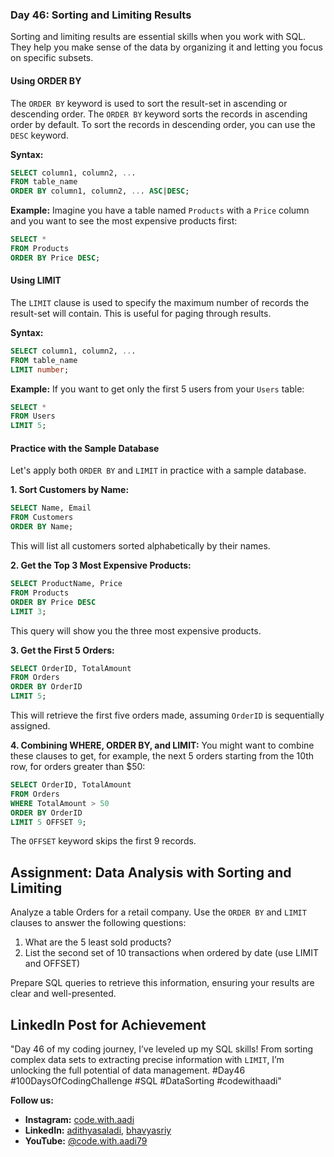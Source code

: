 ### Day 46: Sorting and Limiting Results

Sorting and limiting results are essential skills when you work with SQL. They help you make sense of the data by organizing it and letting you focus on specific subsets.

#### Using ORDER BY
The `ORDER BY` keyword is used to sort the result-set in ascending or descending order. The `ORDER BY` keyword sorts the records in ascending order by default. To sort the records in descending order, you can use the `DESC` keyword.

**Syntax:**
```sql
SELECT column1, column2, ...
FROM table_name
ORDER BY column1, column2, ... ASC|DESC;
```

**Example:**
Imagine you have a table named `Products` with a `Price` column and you want to see the most expensive products first:
```sql
SELECT *
FROM Products
ORDER BY Price DESC;
```

#### Using LIMIT
The `LIMIT` clause is used to specify the maximum number of records the result-set will contain. This is useful for paging through results.

**Syntax:**
```sql
SELECT column1, column2, ...
FROM table_name
LIMIT number;
```

**Example:**
If you want to get only the first 5 users from your `Users` table:
```sql
SELECT *
FROM Users
LIMIT 5;
```

#### Practice with the Sample Database

Let's apply both `ORDER BY` and `LIMIT` in practice with a sample database.

**1. Sort Customers by Name:**
```sql
SELECT Name, Email
FROM Customers
ORDER BY Name;
```
This will list all customers sorted alphabetically by their names.

**2. Get the Top 3 Most Expensive Products:**
```sql
SELECT ProductName, Price
FROM Products
ORDER BY Price DESC
LIMIT 3;
```
This query will show you the three most expensive products.

**3. Get the First 5 Orders:**
```sql
SELECT OrderID, TotalAmount
FROM Orders
ORDER BY OrderID
LIMIT 5;
```
This will retrieve the first five orders made, assuming `OrderID` is sequentially assigned.

**4. Combining WHERE, ORDER BY, and LIMIT:**
You might want to combine these clauses to get, for example, the next 5 orders starting from the 10th row, for orders greater than $50:
```sql
SELECT OrderID, TotalAmount
FROM Orders
WHERE TotalAmount > 50
ORDER BY OrderID
LIMIT 5 OFFSET 9;
```
The `OFFSET` keyword skips the first 9 records.

## Assignment: Data Analysis with Sorting and Limiting

Analyze a table Orders for a retail company. Use the `ORDER BY` and `LIMIT` clauses to answer the following questions:

1. What are the 5 least sold products?
2. List the second set of 10 transactions when ordered by date (use LIMIT and OFFSET)

Prepare SQL queries to retrieve this information, ensuring your results are clear and well-presented.

## LinkedIn Post for Achievement

"Day 46 of my coding journey, I’ve leveled up my SQL skills! From sorting complex data sets to extracting precise information with `LIMIT`, I’m unlocking the full potential of data management. #Day46 #100DaysOfCodingChallenge #SQL #DataSorting #codewithaadi"

**Follow us:**

- **Instagram:** [code.with.aadi](https://www.instagram.com/code.with.aadi/)
- **LinkedIn:** [adithyasaladi](https://www.linkedin.com/in/adithyasaladi/), [bhavyasriy](https://www.linkedin.com/in/bhavyasriy/)
- **YouTube:** [@code.with.aadi79](https://www.youtube.com/@Code.with.aadi79)